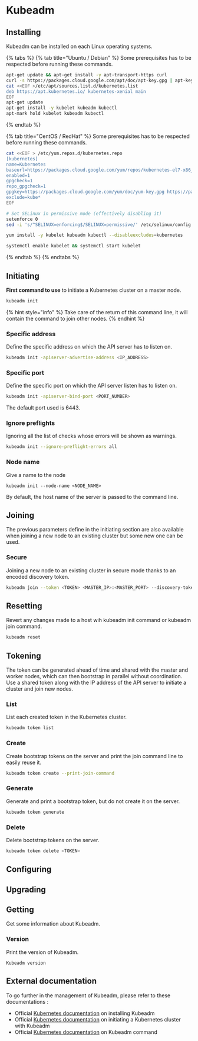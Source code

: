 # Kubeadm

## Installing

Kubeadm can be installed on each Linux operating systems.

{% tabs %}
{% tab title="Ubuntu / Debian" %}
Some prerequisites has to be respected before running these commands.

```bash
apt-get update && apt-get install -y apt-transport-https curl
curl -s https://packages.cloud.google.com/apt/doc/apt-key.gpg | apt-key add -
cat <<EOF >/etc/apt/sources.list.d/kubernetes.list
deb https://apt.kubernetes.io/ kubernetes-xenial main
EOF
apt-get update
apt-get install -y kubelet kubeadm kubectl
apt-mark hold kubelet kubeadm kubectl
```
{% endtab %}

{% tab title="CentOS / RedHat" %}
Some prerequisites has to be respected before running these commands.

```bash
cat <<EOF > /etc/yum.repos.d/kubernetes.repo
[kubernetes]
name=Kubernetes
baseurl=https://packages.cloud.google.com/yum/repos/kubernetes-el7-x86_64
enabled=1
gpgcheck=1
repo_gpgcheck=1
gpgkey=https://packages.cloud.google.com/yum/doc/yum-key.gpg https://packages.cloud.google.com/yum/doc/rpm-package-key.gpg
exclude=kube*
EOF

# Set SELinux in permissive mode (effectively disabling it)
setenforce 0
sed -i 's/^SELINUX=enforcing$/SELINUX=permissive/' /etc/selinux/config

yum install -y kubelet kubeadm kubectl --disableexcludes=kubernetes

systemctl enable kubelet && systemctl start kubelet
```
{% endtab %}
{% endtabs %}

## Initiating

**First command to use** to initiate a Kubernetes cluster on a master node.

```bash
kubeadm init
```

{% hint style="info" %}
Take care of the return of this command line, it will contain the command to join other nodes.
{% endhint %}

### Specific address

Define the specific address on which the API server has to listen on.

```bash
kubeadm init -apiserver-advertise-address <IP_ADDRESS>
```

### Specific port

Define the specific port on which the API server listen has to listen on.

```bash
kubeadm init -apiserver-bind-port <PORT_NUMBER>
```

The default port used is 6443.

### Ignore preflights

Ignoring all the list of checks whose errors will be shown as warnings.

```bash
kubeadm init --ignore-preflight-errors all
```

### Node name

Give a name to the node

```text
kubeadm init --node-name <NODE_NAME>
```

By default, the host name of the server is passed to the command line.

## Joining

The previous parameters define in the initiating section are also available when joining a new node to an existing cluster but some new one can be used.

### Secure

Joining a new node to an existing cluster in secure mode thanks to an encoded discovery token.

```bash
kubeadm join --token <TOKEN> <MASTER_IP>:<MASTER_PORT> --discovery-token-ca-cert-hash sha256:<HASH>
```

## Resetting

Revert any changes made to a host wih kubeadm init command or kubeadm join command.

```bash
kubeadm reset
```

## Tokening

The token can be generated ahead of time and shared with the master and worker nodes, which can then bootstrap in parallel without coordination. Use a shared token along with the IP address of the API server to initiate a cluster and join new nodes.

### List

List each created token in the Kubernetes cluster.

```bash
kubeadm token list
```

### Create

Create bootstrap tokens on the server and print the join command line to easily reuse it.

```bash
kubeadm token create --print-join-command
```

### Generate

Generate and print a bootstrap token, but do not create it on the server.

```bash
kubeadm token generate
```

### Delete

Delete bootstrap tokens on the server.

```bash
kubeadm token delete <TOKEN>
```

## Configuring



## Upgrading

## Getting

Get some information about Kubeadm.

### Version

Print the version of Kubeadm.

```text
Kubeadm version
```

## External documentation

To go further in the management of Kubeadm, please refer to these documentations :

* Official [Kubernetes documentation](https://kubernetes.io/docs/setup/independent/install-kubeadm/) on installing Kubeadm
* Official [Kubernetes documentation](https://kubernetes.io/docs/setup/independent/create-cluster-kubeadm/) on initiating a Kubernetes cluster with Kubeadm
* Official [Kubernetes documentation](https://kubernetes.io/docs/reference/setup-tools/kubeadm/kubeadm/) on Kubeadm command



